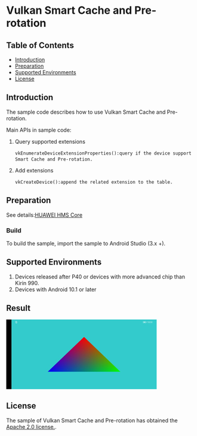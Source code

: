 # Vulkan Smart Cache and Pre-rotation


## Table of Contents

 * [Introduction](#introduction)
 * [Preparation](#preparation)
 * [Supported Environments](#supported-environments)
 * [License](#license)


## Introduction
The sample code describes how to use Vulkan Smart Cache and Pre-rotation.

Main APIs in sample code:
1. Query supported extensions

       vkEnumerateDeviceExtensionProperties():query if the device support Smart Cache and Pre-rotation.
    
2. Add extensions

       vkCreateDevice():append the related extension to the table.

## Preparation
See details:[HUAWEI HMS Core](https://developer.huawei.com/consumer/en/doc/development/HMSCore-Guides/introduction-0000001050200029)
### Build
To build the sample, import the sample to Android Studio (3.x +).

## Supported Environments
1. Devices released after P40 or devices with more advanced chip than Kirin 990.
2. Devices with Android 10.1 or later

## Result
   <img src="DemoResult.jpg" width = 80% height = 40%>

## License
The sample of Vulkan Smart Cache and Pre-rotation has obtained the [Apache 2.0 license.](http://www.apache.org/licenses/LICENSE-2.0).
